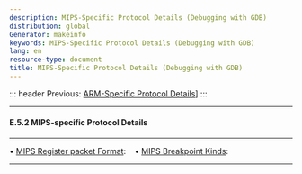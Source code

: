 ```yaml
---
description: MIPS-Specific Protocol Details (Debugging with GDB)
distribution: global
Generator: makeinfo
keywords: MIPS-Specific Protocol Details (Debugging with GDB)
lang: en
resource-type: document
title: MIPS-Specific Protocol Details (Debugging with GDB)
---
```

::: header
Previous: [ARM-Specific Protocol Details](ARM_002dSpecific-Protocol-Details.html#ARM_002dSpecific-Protocol-Details)]
:::

---

#### E.5.2 MIPS-specific Protocol Details

---

• [MIPS Register packet Format](MIPS-Register-packet-Format.html#MIPS-Register-packet-Format):     
• [MIPS Breakpoint Kinds](MIPS-Breakpoint-Kinds.html#MIPS-Breakpoint-Kinds):                       

---
